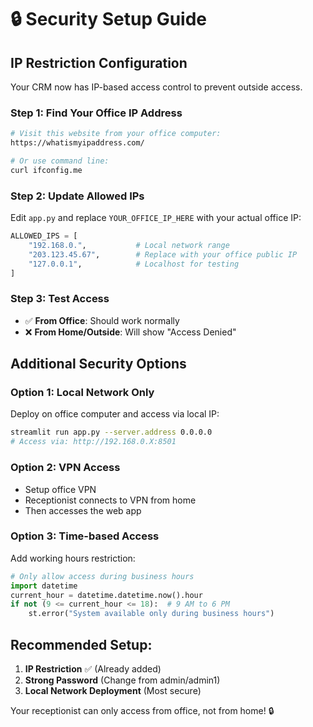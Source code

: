# 🔒 Security Setup Guide

## IP Restriction Configuration

Your CRM now has IP-based access control to prevent outside access.

### Step 1: Find Your Office IP Address
```bash
# Visit this website from your office computer:
https://whatismyipaddress.com/

# Or use command line:
curl ifconfig.me
```

### Step 2: Update Allowed IPs
Edit `app.py` and replace `YOUR_OFFICE_IP_HERE` with your actual office IP:

```python
ALLOWED_IPS = [
    "192.168.0.",           # Local network range
    "203.123.45.67",        # Replace with your office public IP
    "127.0.0.1",            # Localhost for testing
]
```

### Step 3: Test Access
- ✅ **From Office**: Should work normally
- ❌ **From Home/Outside**: Will show "Access Denied"

## Additional Security Options

### Option 1: Local Network Only
Deploy on office computer and access via local IP:
```bash
streamlit run app.py --server.address 0.0.0.0
# Access via: http://192.168.0.X:8501
```

### Option 2: VPN Access
- Setup office VPN
- Receptionist connects to VPN from home
- Then accesses the web app

### Option 3: Time-based Access
Add working hours restriction:
```python
# Only allow access during business hours
import datetime
current_hour = datetime.datetime.now().hour
if not (9 <= current_hour <= 18):  # 9 AM to 6 PM
    st.error("System available only during business hours")
```

## Recommended Setup:
1. **IP Restriction** ✅ (Already added)
2. **Strong Password** (Change from admin/admin1)
3. **Local Network Deployment** (Most secure)

Your receptionist can only access from office, not from home! 🔒